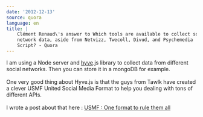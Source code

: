 ```yaml
---
date: '2012-12-13'
source: quora
language: en
title: |
    Clément Renaud\'s answer to Which tools are available to collect social
    network data, aside from Netvizz, Twecoll, Divud, and Psychemedia
    Script? - Quora
---
```


I am using a Node server and [hyve](https://github.com/Tawlk/hyve/).js
library to collect data from different social networks. Then you can
store it in a mongoDB for example.\
\
One very good thing about Hyve.js is that the guys from Tawlk have
created a clever USMF United Social Media Format to help you dealing
with tons of different APIs.\
\
I wrote a post about that here : [USMF : One format to rule them
all](http://sharismlab.com/blog/2012/11/16/usmf-one-format-to-rule-them-all/)
